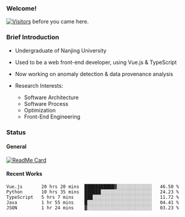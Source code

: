 ### Welcome!

[![Visitors](https://visitor-badge.laobi.icu/badge?page_id=HermitSun.HermitSun)]() before you came here.

### Brief Introduction

- Undergraduate of Nanjing University

- Used to be a web front-end developer, using Vue.js & TypeScript

- Now working on anomaly detection & data provenance analysis

- Research Interests: 
  - Software Architecture
  - Software Process
  - Optimization
  - Front-End Engineering

### Status

#### General

[![ReadMe Card](https://github-readme-stats.hermitsun.vercel.app/api?username=HermitSun&count_private=true&show_icons=true)]()

#### Recent Works

<!--START_SECTION:waka-->
```text
Vue.js       20 hrs 20 mins  ███████████▓░░░░░░░░░░░░░   46.50 % 
Python       10 hrs 35 mins  ██████░░░░░░░░░░░░░░░░░░░   24.23 % 
TypeScript   5 hrs 7 mins    ███░░░░░░░░░░░░░░░░░░░░░░   11.72 % 
Java         1 hr 55 mins    █░░░░░░░░░░░░░░░░░░░░░░░░   04.41 % 
JSON         1 hr 24 mins    ▓░░░░░░░░░░░░░░░░░░░░░░░░   03.23 % 
```
<!--END_SECTION:waka-->
